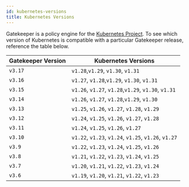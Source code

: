 ```yaml
---
id: kubernetes-versions
title: Kubernetes Versions
---
```


Gatekeeper is a policy engine for the [Kubernetes Project](https://kubernetes.io/). To see which version of Kubernetes is compatible with a particular Gatekeeper release, reference the table below.

| Gatekeeper Version | Kubernetes Versions                                  |
|--------------------|------------------------------------------------------|
| `v3.17`            | `v1.28`,`v1.29`, `v1.30`, `v1.31`                    |
| `v3.16`            | `v1.27`, `v1.28`,`v1.29`, `v1.30`, `v1.31`           |
| `v3.15`            | `v1.26`, `v1.27`, `v1.28`,`v1.29`, `v1.30`, `v1.31`  |
| `v3.14`            | `v1.26`, `v1.27`, `v1.28`,`v1.29`, `v1.30`           |
| `v3.13`            | `v1.25`, `v1.26`, `v1.27`, `v1.28`, `v1.29`          |
| `v3.12`            | `v1.24`, `v1.25`, `v1.26`, `v1.27`, `v1.28`          |
| `v3.11`            | `v1.24`, `v1.25`, `v1.26`, `v1.27`                   |
| `v3.10`            | `v1.22`, `v1.23`, `v1.24`, `v1.25`, `v1.26`, `v1.27` |
| `v3.9`             | `v1.22`, `v1.23`, `v1.24`, `v1.25`, `v1.26`          |
| `v3.8`             | `v1.21`, `v1.22`, `v1.23`, `v1.24`, `v1.25`          |
| `v3.7`             | `v1.20`, `v1.21`, `v1.22`, `v1.23`, `v1.24`          |
| `v3.6`             | `v1.19`, `v1.20`, `v1.21`, `v1.22`, `v1.23`          |
